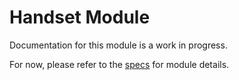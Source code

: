 # Handset Module
Documentation for this module is a work in progress.

For now, please refer to the [specs](specs.yaml) for module details.
